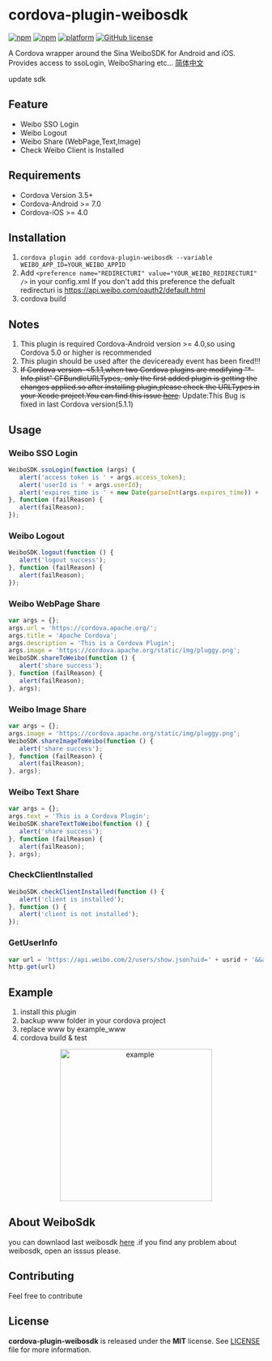 # cordova-plugin-weibosdk
[![npm](https://img.shields.io/npm/v/cordova-plugin-weibosdk.svg)](https://www.npmjs.com/package/cordova-plugin-weibosdk)
[![npm](https://img.shields.io/npm/dm/cordova-plugin-weibosdk.svg)](https://www.npmjs.com/package/cordova-plugin-weibosdk)
[![platform](https://img.shields.io/badge/platform-iOS%2FAndroid-lightgrey.svg?style=flat)](https://github.com/iVanPan/cordova_weibo)
[![GitHub license](https://img.shields.io/github/license/mashape/apistatus.svg?style=flat)](https://github.com/iVanPan/cordova_weibo/blob/master/LICENSE)

A Cordova wrapper around the Sina WeiboSDK for Android and iOS. Provides access to ssoLogin, WeiboSharing etc... [简体中文](https://github.com/iVanPan/cordova_weibo/blob/master/README_ZH.md)  

update sdk

## Feature
- Weibo SSO Login
- Weibo Logout
- Weibo Share (WebPage,Text,Image)
- Check Weibo Client is Installed

## Requirements
- Cordova Version 3.5+
- Cordova-Android >= 7.0
- Cordova-iOS >= 4.0			

## Installation
1. ```cordova plugin add cordova-plugin-weibosdk --variable WEIBO_APP_ID=YOUR_WEIBO_APPID```
2. Add ```<preference name="REDIRECTURI" value="YOUR_WEIBO_REDIRECTURI" />``` in your config.xml If you don't add this preference the defualt redirecturi is https://api.weibo.com/oauth2/default.html               
3. cordova build


## Notes
1. This plugin is required Cordova-Android version >= 4.0,so using Cordova 5.0 or higher is recommended
2. This plugin should be used after the deviceready event has been fired!!!				
3. ~~If Cordova version  <5.1.1,when two Cordova plugins are modifying “*-Info.plist” CFBundleURLTypes, only the first added plugin is getting the changes applied.so after installing plugin,please check the URLTypes in your Xcode project.You can find this issue [here](https://issues.apache.org/jira/browse/CB-8007).~~  Update:This Bug is fixed in last Cordova version(5.1.1)	


## Usage

### Weibo SSO Login
```Javascript
WeiboSDK.ssoLogin(function (args) {
   alert('access token is ' + args.access_token);
   alert('userId is ' + args.userId);
   alert('expires_time is ' + new Date(parseInt(args.expires_time)) + ' TimeStamp is ' + args.expires_time);
}, function (failReason) {
   alert(failReason);
});
```

### Weibo Logout
```Javascript
WeiboSDK.logout(function () {
   alert('logout success');
}, function (failReason) {
   alert(failReason);
});
```

### Weibo WebPage Share
```Javascript
var args = {};
args.url = 'https://cordova.apache.org/';
args.title = 'Apache Cordova';
args.description = 'This is a Cordova Plugin';
args.image = 'https://cordova.apache.org/static/img/pluggy.png';
WeiboSDK.shareToWeibo(function () {
   alert('share success');
}, function (failReason) {
   alert(failReason);
}, args);
```
### Weibo Image Share
```Javascript
var args = {};
args.image = 'https://cordova.apache.org/static/img/pluggy.png';
WeiboSDK.shareImageToWeibo(function () {
   alert('share success');
}, function (failReason) {
   alert(failReason);
}, args);
```
### Weibo Text Share
```Javascript
var args = {};
args.text = 'This is a Cordova Plugin';
WeiboSDK.shareTextToWeibo(function () {
   alert('share success');
}, function (failReason) {
   alert(failReason);
}, args);
```
### CheckClientInstalled
```Javascript
WeiboSDK.checkClientInstalled(function () {
   alert('client is installed');
}, function () {
   alert('client is not installed');
});
```
### GetUserInfo
```Javascript
var url = 'https://api.weibo.com/2/users/show.json?uid=' + usrid + '&&access_token=' + token;
http.get(url)
```

## Example			
1. install this plugin
2. backup www folder in your cordova project
3. replace www by example_www
4. cordova build & test

<div style="text-align:center"><img src="https://github.com/iVanPan/cordova_weibo/blob/master/ScreenShot.png?raw=true" alt="example" style="width:300px"></div> 

## About WeiboSdk
you can downlaod last weibosdk [here](https://github.com/sinaweibosdk) .if you find any problem about weibosdk, open an isssus please.

## Contributing
Feel free to contribute                 

## License

**cordova-plugin-weibosdk** is released under the **MIT** license. See [LICENSE](https://github.com/iVanPan/cordova_weibo/blob/master/LICENSE) file for more information.


